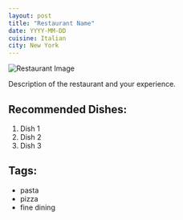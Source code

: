 ```yaml
---
layout: post
title: "Restaurant Name"
date: YYYY-MM-DD
cuisine: Italian
city: New York
---
```


![Restaurant Image](/assets/images/restaurant-name.jpg)

Description of the restaurant and your experience.

## Recommended Dishes:
1. Dish 1
2. Dish 2
3. Dish 3

## Tags:
- pasta
- pizza
- fine dining
